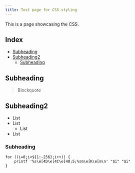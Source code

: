 ```yaml
---
title: Test page for CSS styling
---
```


This is a page showcasing the CSS.


## Index

<!-- vim-markdown-toc GFM -->

* [Subheading](#subheading)
* [Subheading2](#subheading2)
    * [Subheading](#subheading-1)

<!-- vim-markdown-toc -->


## Subheading

> Blockquote

## Subheading2

- List
- List
    - List
- List

### Subheading

```
for ((i=0;i<${1:-256};i++)) {
    printf '%s\e[4D\e[4C\e[48;5;%sm\e[K\e[m\n' "$i" "$i"
}
```
